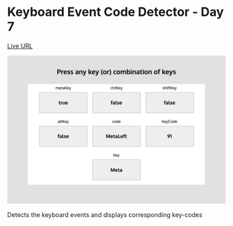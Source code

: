 # Keyboard Event Code Detector - Day 7
[Live URL](https://projects.bhanuteja.dev/keyboard-event-code-detector)

![](preview/desktop.png)

Detects the keyboard events and displays corresponding key-codes
